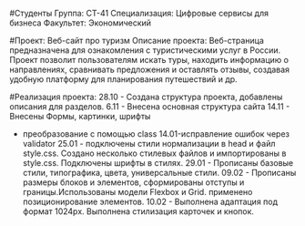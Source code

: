 #Студенты
Группа: СТ-41
Специализация: Цифровые сервисы для бизнеса
Факультет: Экономический

#Проект: Веб-сайт про туризм
Описание проекта: Веб-страница предназначена для ознакомления с туристическими услуг в России. Проект позволит пользователям искать туры, находить информацию о направлениях, сравнивать предложения и оставлять отзывы, создавая удобную платформу для планирования путешествий и др.

#Реализация проекта: 
28.10 - Создана структура проекта, добавлены описания для разделов. 
6.11 - Внесена основная структура сайта
14.11 - Внесены Формы, картинки, шрифты
- преобразование с помощью class
14.01-исправление ошибок через validator
25.01 - подключены стили нормализации в head и файл style.css. Создано несколько стилевых файлов и импортированы в style.css. Подключены шрифты в стилях.
29.01 - Прописаны базовые стили, типографика, цвета, универсальные стили.
09.02 - Прописаны размеры блоков и элементов, сформированы отступы и границы.Использованы модели Flexbox и Grid. применено позиционирование элементов.
10.02 - Выполнена адаптация под формат 1024px. Выполнена стилизация карточек и кнопок.